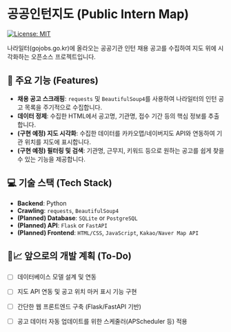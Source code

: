 # 공공인턴지도 (Public Intern Map)

[![License: MIT](https://img.shields.io/badge/License-MIT-yellow.svg)](https://opensource.org/licenses/MIT)

나라일터(gojobs.go.kr)에 올라오는 공공기관 인턴 채용 공고를 수집하여 지도 위에 시각화하는 오픈소스 프로젝트입니다.

## 🌟 주요 기능 (Features)

- **채용 공고 스크래핑**: `requests` 및 `BeautifulSoup4`를 사용하여 나라일터의 인턴 공고 목록을 주기적으로 수집합니다.
- **데이터 정제**: 수집한 HTML에서 공고명, 기관명, 접수 기간 등의 핵심 정보를 추출합니다.
- **(구현 예정) 지도 시각화**: 수집한 데이터를 카카오맵/네이버지도 API와 연동하여 기관 위치를 지도에 표시합니다.
- **(구현 예정) 필터링 및 검색**: 기관명, 근무지, 키워드 등으로 원하는 공고를 쉽게 찾을 수 있는 기능을 제공합니다.

## 💻 기술 스택 (Tech Stack)

- **Backend**: Python
- **Crawling**: `requests`, `BeautifulSoup4`
- **(Planned) Database**: `SQLite` or `PostgreSQL`
- **(Planned) API**: `Flask` or `FastAPI`
- **(Planned) Frontend**: `HTML/CSS`, `JavaScript`, `Kakao/Naver Map API`

## 🌟📈 앞으로의 개발 계획 (To-Do)
- [ ] 데이터베이스 모델 설계 및 연동
- [ ] 지도 API 연동 및 공고 위치 마커 표시 기능 구현
- [ ] 간단한 웹 프론트엔드 구축 (Flask/FastAPI 기반)
- [ ] 공고 데이터 자동 업데이트를 위한 스케줄러(APScheduler 등) 적용

